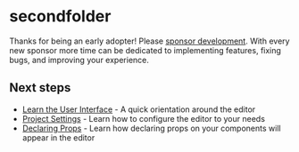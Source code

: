 # secondfolder

Thanks for being an early adopter! Please
[sponsor development](https://github.com/sponsors/itsdouges). With every new
sponsor more time can be dedicated to implementing features, fixing bugs, and
improving your experience.

## Next steps

- [Learn the User Interface](https://triplex.dev/docs/get-started/user-interface) -
  A quick orientation around the editor
- [Project Settings](https://triplex.dev/docs/get-started/settings) - Learn how
  to configure the editor to your needs
- [Declaring Props](https://triplex.dev/docs/get-started/declaring-props) -
  Learn how declaring props on your components will appear in the editor
